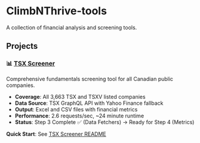 # ClimbNThrive-tools

A collection of financial analysis and screening tools.

## Projects

### 📊 [TSX Screener](climbnthrive-tsx-screener/)
Comprehensive fundamentals screening tool for all Canadian public companies.

- **Coverage**: All 3,663 TSX and TSXV listed companies
- **Data Source**: TSX GraphQL API with Yahoo Finance fallback
- **Output**: Excel and CSV files with financial metrics
- **Performance**: 2.6 requests/sec, ~24 minute runtime
- **Status**: Step 3 Complete ✅ (Data Fetchers) → Ready for Step 4 (Metrics)

**Quick Start**: See [TSX Screener README](climbnthrive-tsx-screener/README.md)